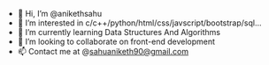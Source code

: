- 👋 Hi, I’m @anikethsahu
- 👀 I’m interested in c/c++/python/html/css/javscript/bootstrap/sql...
- 🌱 I’m currently learning Data Structures And Algorithms
- 💞️ I’m looking to collaborate on front-end development
- 📫 Contact me at @sahuaniketh90@gmail.com

<!---
anikethsahu/anikethsahu is a ✨ special ✨ repository because its `README.md` (this file) appears on your GitHub profile.
You can click the Preview link to take a look at your changes.
--->
